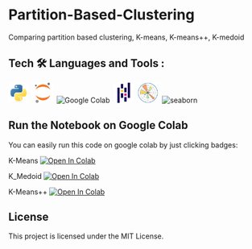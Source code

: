 # Partition-Based-Clustering
Comparing partition based clustering, K-means, K-means++, K-medoid 

## Tech :hammer_and_wrench: Languages and Tools :

<div>
  <img src="https://github.com/devicons/devicon/blob/master/icons/python/python-original.svg" title="Python" alt="Python" width="40" height="40"/>&nbsp;
  <img src="https://github.com/devicons/devicon/blob/master/icons/jupyter/jupyter-original.svg" title="Jupyter Notebook" alt="Jupyter Notebook" width="40" height="40"/>&nbsp;
  <img src="https://assets.st-note.com/img/1670632589167-x9aAV8lmnH.png" title="Google Colab" alt="Google Colab" width="40" height="40"/>&nbsp;
  <img src="https://github.com/devicons/devicon/blob/master/icons/pandas/pandas-original.svg"  title="Pandas" alt="Pandas" width="40" height="40"/>&nbsp;
  <img src="https://github.com/devicons/devicon/blob/master/icons/matplotlib/matplotlib-original.svg"  title="MatPlotLib" alt="MatPlotLib" width="40" height="40"/>&nbsp;
  <img src="https://cdn.worldvectorlogo.com/logos/seaborn-1.svg"  title="seaborn" alt="seaborn" width="40" height="40"/>&nbsp;
</div>

## Run the Notebook on Google Colab

You can easily run this code on google colab by just clicking badges:

K-Means [![Open In Colab](https://colab.research.google.com/assets/colab-badge.svg)](https://colab.research.google.com/github.com/AsadiAhmad/Partition-Based-Clustering/blob/main/Code/K_Means.ipynb)

K_Medoid [![Open In Colab](https://colab.research.google.com/assets/colab-badge.svg)](https://colab.research.google.com/github.com/AsadiAhmad/Partition-Based-Clustering/blob/main/Code/K_Medoid.ipynb)

K-Means++ [![Open In Colab](https://colab.research.google.com/assets/colab-badge.svg)](https://colab.research.google.com/github.com/AsadiAhmad/Partition-Based-Clustering/blob/main/Code/K_Means%2B%2B.ipynb)

## License

This project is licensed under the MIT License.
